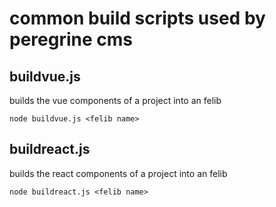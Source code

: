 # common build scripts used by peregrine cms

## buildvue.js

builds the vue components of a project into an felib

```node buildvue.js <felib name>```


## buildreact.js

builds the react components of a project into an felib

```node buildreact.js <felib name>```